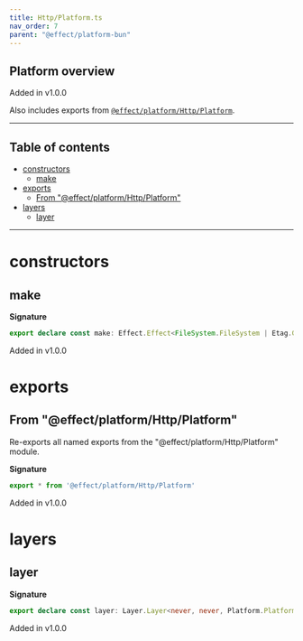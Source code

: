 ```yaml
---
title: Http/Platform.ts
nav_order: 7
parent: "@effect/platform-bun"
---
```


## Platform overview

Added in v1.0.0

Also includes exports from [`@effect/platform/Http/Platform`](https://effect-ts.github.io/platform/platform/Http/Platform.ts.html).

---

<h2 class="text-delta">Table of contents</h2>

- [constructors](#constructors)
  - [make](#make)
- [exports](#exports)
  - [From "@effect/platform/Http/Platform"](#from-effectplatformhttpplatform)
- [layers](#layers)
  - [layer](#layer)

---

# constructors

## make

**Signature**

```ts
export declare const make: Effect.Effect<FileSystem.FileSystem | Etag.Generator, never, Platform.Platform>
```

Added in v1.0.0

# exports

## From "@effect/platform/Http/Platform"

Re-exports all named exports from the "@effect/platform/Http/Platform" module.

**Signature**

```ts
export * from '@effect/platform/Http/Platform'
```

Added in v1.0.0

# layers

## layer

**Signature**

```ts
export declare const layer: Layer.Layer<never, never, Platform.Platform>
```

Added in v1.0.0

